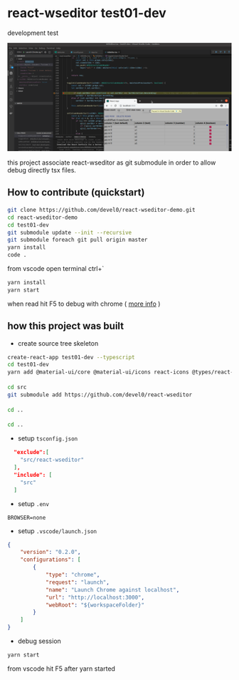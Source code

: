 # react-wseditor test01-dev

development test

![](doc/sample-debug.png)

this project associate react-wseditor as git submodule in order to allow debug directly tsx files.

## How to contribute (quickstart)

```sh
git clone https://github.com/devel0/react-wseditor-demo.git
cd react-wseditor-demo
cd test01-dev
git submodule update --init --recursive
git submodule foreach git pull origin master
yarn install
code .
```

from vscode open terminal ctrl+`

```sh
yarn install
yarn start
```

when read hit F5 to debug with chrome ( [more info](https://github.com/devel0/react-wseditor-demo/blob/master/test01-dev/README.md) )

## how this project was built

- create source tree skeleton

```sh
create-react-app test01-dev --typescript
cd test01-dev
yarn add @material-ui/core @material-ui/icons react-icons @types/react-icons

cd src
git submodule add https://github.com/devel0/react-wseditor

cd ..

cd ..
```

- setup `tsconfig.json`

```json
  "exclude":[
    "src/react-wseditor"
  ],
  "include": [
    "src"
  ]  
```

- setup `.env`

```
BROWSER=none
```

- setup `.vscode/launch.json`

```json
{    
    "version": "0.2.0",
    "configurations": [                
        {
            "type": "chrome",
            "request": "launch",
            "name": "Launch Chrome against localhost",
            "url": "http://localhost:3000",
            "webRoot": "${workspaceFolder}"            
        }
    ]
}
```

- debug session

```sh
yarn start
```

from vscode hit F5 after yarn started
